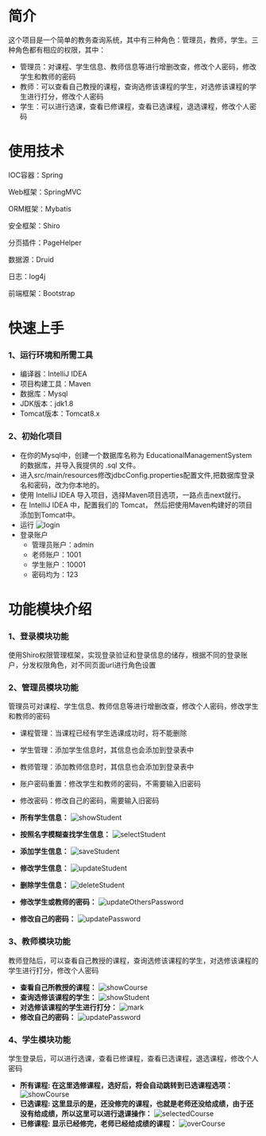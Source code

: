 # 简介
这个项目是一个简单的教务查询系统，其中有三种角色：管理员，教师，学生。三种角色都有相应的权限，其中：  
* 管理员：对课程、学生信息、教师信息等进行增删改查，修改个人密码，修改学生和教师的密码
* 教师：可以查看自己教授的课程，查询选修该课程的学生，对选修该课程的学生进行打分，修改个人密码
* 学生：可以进行选课，查看已修课程，查看已选课程，退选课程，修改个人密码

# 使用技术
IOC容器：Spring

Web框架：SpringMVC

ORM框架：Mybatis

安全框架：Shiro

分页插件：PageHelper

数据源：Druid

日志：log4j

前端框架：Bootstrap

# 快速上手
### 1、运行环境和所需工具
* 编译器：IntelliJ IDEA
* 项目构建工具：Maven
* 数据库：Mysql
* JDK版本：jdk1.8
* Tomcat版本：Tomcat8.x

### 2、初始化项目
* 在你的Mysql中，创建一个数据库名称为 EducationalManagementSystem 的数据库，并导入我提供的 .sql 文件。
* 进入src/main/resources修改jdbcConfig.properties配置文件,把数据库登录名和密码，改为你本地的。
* 使用 IntelliJ IDEA 导入项目，选择Maven项目选项，一路点击next就行。
* 在 IntelliJ IDEA 中，配置我们的 Tomcat， 然后把使用Maven构建好的项目添加到Tomcat中。
* 运行
![login](png/login.png)
* 登录账户
  * 管理员账户：admin
  * 老师账户：1001
  * 学生账户：10001
  * 密码均为：123

# 功能模块介绍
### 1、登录模块功能
使用Shiro权限管理框架，实现登录验证和登录信息的储存，根据不同的登录账户，分发权限角色，对不同页面url进行角色设置
### 2、管理员模块功能
管理员可对课程、学生信息、教师信息等进行增删改查，修改个人密码，修改学生和教师的密码
* 课程管理：当课程已经有学生选课成功时，将不能删除
* 学生管理：添加学生信息时，其信息也会添加到登录表中
* 教师管理：添加教师信息时，其信息也会添加到登录表中
* 账户密码重置：修改学生和教师的密码，不需要输入旧密码
* 修改密码：修改自己的密码，需要输入旧密码

* **所有学生信息：**
![showStudent](png/admin/showStudent.png)
* **按照名字模糊查找学生信息：**
![selectStudent](png/admin/selectStudent.png)
* **添加学生信息：**
![saveStudent](png/admin/saveStudent.png)
* **修改学生信息：**
![updateStudent](png/admin/updateStudent.png)
* **删除学生信息：**
![deleteStudent](png/admin/deleteStudent.png)
* **修改学生或教师的密码：**
![updateOthersPassword](png/admin/updateOthersPassword.png)
* **修改自己的密码：**
![updatePassword](png/admin/updatePassword.png)

### 3、教师模块功能
教师登陆后，可以查看自己教授的课程，查询选修该课程的学生，对选修该课程的学生进行打分，修改个人密码
* **查看自己所教授的课程：**
![showCourse](png/teacher/showCourse.png)
* **查询选修该课程的学生：**
![showStudent](png/teacher/showStudent.png)
* **对选修该课程的学生进行打分：**
![mark](png/teacher/mark.png)
* **修改自己的密码：**
![updatePassword](png/teacher/updatePassword.png)

### 4、学生模块功能
学生登录后，可以进行选课，查看已修课程，查看已选课程，退选课程，修改个人密码
* **所有课程: 在这里选修课程，选好后，将会自动跳转到已选课程选项：**
![showCourse](png/student/showCourse.png)
* **已选课程: 这里显示的是，还没修完的课程，也就是老师还没给成绩，由于还没有给成绩，所以这里可以进行退课操作：**
![selectedCourse](png/student/selectedCourse.png)
* **已修课程: 显示已经修完，老师已经给成绩的课程：**
![overCourse](png/student/overCourse.png)